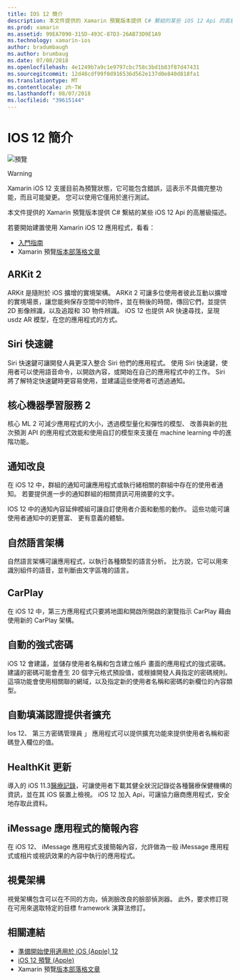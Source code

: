 ```yaml
---
title: IOS 12 簡介
description: 本文件提供的 Xamarin 預覽版本提供 C# 繫結的某些 iOS 12 Api 的高層級描述。
ms.prod: xamarin
ms.assetid: 99EA7090-315D-493C-87D3-26AB73D9E1A9
ms.technology: xamarin-ios
author: bradumbaugh
ms.author: brumbaug
ms.date: 07/08/2018
ms.openlocfilehash: 4e1249b7a9c1e9797cbc758c3bd1b83f87d47431
ms.sourcegitcommit: 12d48cdf99f0d916536d562e137d0e840d818fa1
ms.translationtype: MT
ms.contentlocale: zh-TW
ms.lasthandoff: 08/07/2018
ms.locfileid: "39615144"
---
```

# <a name="introduction-to-ios-12"></a>IOS 12 簡介

![預覽](~/media/shared/preview.png)

> [!WARNING]
> Xamarin iOS 12 支援目前為預覽狀態，它可能包含錯誤，這表示不具備完整功能，而且可能變更。 您可以使用它僅用於進行測試。

本文件提供的 Xamarin 預覽版本提供 C# 繫結的某些 iOS 12 Api 的高層級描述。

若要開始建置使用 Xamarin iOS 12 應用程式，看看：

- [入門指南](get-started.md)
- Xamarin 預覽[版本部落格文章](https://releases.xamarin.com/preview-release-xcode-10-beta-5/)

## <a name="arkit-2"></a>ARKit 2

ARKit 是隨附於 iOS 擴增的實境架構。 ARKit 2 可讓多位使用者彼此互動以擴增的實境場景，讓您能夠保存空間中的物件，並在稍後的時間，傳回它們，並提供 2D 影像辨識，以及追蹤和 3D 物件辨識。 iOS 12 也提供 AR 快速尋找，呈現 usdz AR 模型，在您的應用程式的方式。

## <a name="siri-shortcuts"></a>Siri 快速鍵

Siri 快速鍵可讓開發人員更深入整合 Siri 他們的應用程式。 使用 Siri 快速鍵，使用者可以使用語音命令，以開啟內容，或開始在自己的應用程式中的工作。 Siri 將了解特定快速鍵時更容易使用，並建議這些使用者可透過通知。

## <a name="core-ml-2"></a>核心機器學習服務 2

核心 ML 2 可減少應用程式的大小，透過模型量化和彈性的模型、 改善與新的批次預測 API 的應用程式效能和使用自訂的模型來支援在 machine learning 中的進階功能。

## <a name="notification-improvements"></a>通知改良

在 iOS 12 中，群組的通知可讓應用程式或執行緒相關的群組中存在的使用者通知。 若要提供進一步的通知群組的相關資訊可用摘要的文字。

IOS 12 中的通知內容延伸模組可讓自訂使用者介面和動態的動作。 這些功能可讓使用者通知中的更豐富、 更有意義的體驗。

## <a name="natural-language-framework"></a>自然語言架構

自然語言架構可讓應用程式，以執行各種類型的語言分析。 比方說，它可以用來識別組件的語音，並判斷由文字區塊的語言。

## <a name="carplay"></a>CarPlay

在 iOS 12 中，第三方應用程式只要將地圖和開啟所開啟的瀏覽指示 CarPlay 藉由使用新的 CarPlay 架構。

## <a name="automatic-strong-passwords"></a>自動的強式密碼

iOS 12 會建議，並儲存使用者名稱和包含建立帳戶 畫面的應用程式的強式密碼。 建議的密碼可能會產生 20 個字元格式預設值，或根據開發人員指定的密碼規則。 這項功能會使用相關聯的網域，以及指定新的使用者名稱和密碼的新欄位的內容類型。

## <a name="autofill-credential-provider-extensions"></a>自動填滿認證提供者擴充

Ios 12、 第三方密碼管理員 」 應用程式可以提供擴充功能來提供使用者名稱和密碼登入欄位的值。

## <a name="healthkit-updates"></a>HealthKit 更新

導入的 iOS 11.3[醫療記錄](https://www.apple.com/healthcare/health-records/)，可讓使用者下載其健全狀況記錄從各種醫療保健機構的資訊，並在其 iOS 裝置上檢視。 iOS 12 加入 Api，可讓協力廠商應用程式，安全地存取此資料。

## <a name="imessage-app-presentation-contexts"></a>iMessage 應用程式的簡報內容

在 iOS 12、 iMessage 應用程式支援簡報內容，允許做為一般 iMessage 應用程式或相片或視訊效果的內容中執行的應用程式。

## <a name="vision-framework"></a>視覺架構

視覺架構包含可以在不同的方向，偵測臉改良的臉部偵測器。 此外，要求修訂現在可用來選取特定的目標 framework 演算法修訂。

## <a name="related-links"></a>相關連結

- [準備開始使用適用於 iOS (Apple) 12](https://developer.apple.com/ios/)
- [iOS 12 預覽 (Apple)](https://www.apple.com/ios/ios-12-preview/)
- Xamarin 預覽[版本部落格文章](https://releases.xamarin.com/preview-release-xcode-10-beta-5/)
